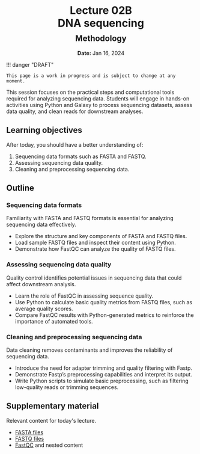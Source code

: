 <h1 style="margin-bottom: 0.4em; text-align: center;">
    <b>Lecture 02B</b><br>
    DNA sequencing
</h1>
<h2 style="margin-top: 0.0em; text-align: center;">
    Methodology
</h2>
<p style="text-align: center;">
    <b>Date:</b> Jan 16, 2024
</p>

!!! danger "DRAFT"

    This page is a work in progress and is subject to change at any moment.

This session focuses on the practical steps and computational tools required for analyzing sequencing data.
Students will engage in hands-on activities using Python and Galaxy to process sequencing datasets, assess data quality, and clean reads for downstream analyses.

## Learning objectives

After today, you should have a better understanding of:

1.  Sequencing data formats such as FASTA and FASTQ.
2.  Assessing sequencing data quality.
3.  Cleaning and preprocessing sequencing data.

## Outline

### Sequencing data formats

Familiarity with FASTA and FASTQ formats is essential for analyzing sequencing data effectively.

-   Explore the structure and key components of FASTA and FASTQ files.
-   Load sample FASTQ files and inspect their content using Python.
-   Demonstrate how FastQC can analyze the quality of FASTQ files.

### Assessing sequencing data quality

Quality control identifies potential issues in sequencing data that could affect downstream analysis.

-   Learn the role of FastQC in assessing sequence quality.
-   Use Python to calculate basic quality metrics from FASTQ files, such as average quality scores.
-   Compare FastQC results with Python-generated metrics to reinforce the importance of automated tools.

### Cleaning and preprocessing sequencing data

Data cleaning removes contaminants and improves the reliability of sequencing data.

-   Introduce the need for adapter trimming and quality filtering with Fastp.
-   Demonstrate Fastp’s preprocessing capabilities and interpret its output.
-   Write Python scripts to simulate basic preprocessing, such as filtering low-quality reads or trimming sequences.

## Supplementary material

Relevant content for today's lecture.

-   [FASTA files](https://omics.crumblearn.org/appendices/file-types/fasta/)
-   [FASTQ files](https://omics.crumblearn.org/appendices/file-types/fastq/)
-   [FastQC](https://omics.crumblearn.org/genomics/assembly/qc/fastqc/) and nested content

<!-- ## Presentation

-   **View:** [slides.com/aalexmmaldonado/biosc1540-l02b](https://slides.com/aalexmmaldonado/biosc1540-l02b)
-   **Live link:** [slides.com/d/HVHLMoo/live](https://slides.com/d/HVHLMoo/live)
-   **Download:** [biosc1540-l02b.pdf](/lectures/02B/biosc1540-l02b.pdf)

<iframe src="https://slides.com/aalexmmaldonado/biosc1540-l02b/embed?byline=hidden&share=hidden" width="100%" height="600" title="BIOSC 1540: Lecture 02B" scrolling="no" frameborder="0" webkitallowfullscreen mozallowfullscreen allowfullscreen></iframe> -->

